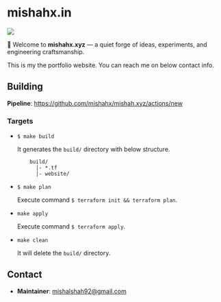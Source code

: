 # mishahx.in

![](https://github.com/mishahx/mishah.xyz/workflows/website-ci/badge.svg)

👋 Welcome to **mishahx.xyz** — a quiet forge of ideas, experiments, and engineering craftsmanship.

This is my the portfolio website. You can reach me on below contact info.

## Building

**Pipeline**: <https://github.com/mishahx/mishah.xyz/actions/new>

### Targets

- `$ make build`

  It generates the `build/` directory with below structure.
    ```shell script
        build/
          |- *.tf
          |- website/
    ```

- `$ make plan`

  Execute command `$ terraform init && terraform plan`.

- `make apply`

  Execute command `$ terraform apply`.

- `make clean`

  It will delete the `build/` directory.



## Contact

- **Maintainer**: mishalshah92@gmail.com